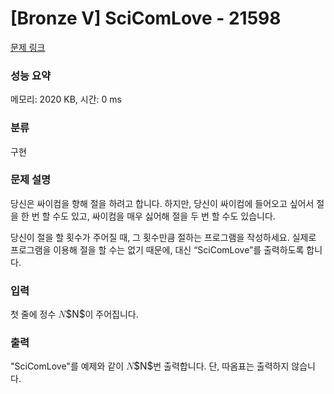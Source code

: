 # [Bronze V] SciComLove - 21598 

[문제 링크](https://www.acmicpc.net/problem/21598) 

### 성능 요약

메모리: 2020 KB, 시간: 0 ms

### 분류

구현

### 문제 설명

<p style="user-select: auto;">당신은 싸이컴을 향해 절을 하려고 합니다. 하지만, 당신이 싸이컴에 들어오고 싶어서 절을 한 번 할 수도 있고, 싸이컴을 매우 싫어해 절을 두 번 할 수도 있습니다.</p>

<p style="user-select: auto;">당신이 절을 할 횟수가 주어질 때, 그 횟수만큼 절하는 프로그램을 작성하세요. 실제로 프로그램을 이용해 절을 할 수는 없기 때문에, 대신 “SciComLove”를 출력하도록 합니다.</p>

### 입력 

 <p style="user-select: auto;">첫 줄에 정수 <mjx-container class="MathJax" jax="CHTML" style="font-size: 109%; position: relative; user-select: auto;"><mjx-math class="MJX-TEX" aria-hidden="true" style="user-select: auto;"><mjx-mi class="mjx-i" style="user-select: auto;"><mjx-c class="mjx-c1D441 TEX-I" style="user-select: auto;"></mjx-c></mjx-mi></mjx-math><mjx-assistive-mml unselectable="on" display="inline" style="user-select: auto;"><math xmlns="http://www.w3.org/1998/Math/MathML" style="user-select: auto;"><mi style="user-select: auto;">N</mi></math></mjx-assistive-mml><span aria-hidden="true" class="no-mathjax mjx-copytext" style="user-select: auto;">$N$</span></mjx-container>이 주어집니다.</p>

### 출력 

 <p style="user-select: auto;">"SciComLove"를 예제와 같이 <mjx-container class="MathJax" jax="CHTML" style="font-size: 109%; position: relative; user-select: auto;"><mjx-math class="MJX-TEX" aria-hidden="true" style="user-select: auto;"><mjx-mi class="mjx-i" style="user-select: auto;"><mjx-c class="mjx-c1D441 TEX-I" style="user-select: auto;"></mjx-c></mjx-mi></mjx-math><mjx-assistive-mml unselectable="on" display="inline" style="user-select: auto;"><math xmlns="http://www.w3.org/1998/Math/MathML" style="user-select: auto;"><mi style="user-select: auto;">N</mi></math></mjx-assistive-mml><span aria-hidden="true" class="no-mathjax mjx-copytext" style="user-select: auto;">$N$</span></mjx-container>번 출력합니다. 단, 따옴표는 출력하지 않습니다.</p>

